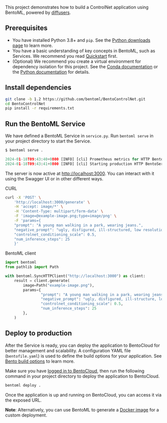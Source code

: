 This project demonstrates how to build a ControlNet application using BentoML, powered by [diffusers](https://github.com/huggingface/diffusers).

## Prerequisites

- You have installed Python 3.8+ and `pip`. See the [Python downloads page](https://www.python.org/downloads/) to learn more.
- You have a basic understanding of key concepts in BentoML, such as Services. We recommend you read [Quickstart](https://docs.bentoml.com/en/1.2/get-started/quickstart.html) first.
- (Optional) We recommend you create a virtual environment for dependency isolation for this project. See the [Conda documentation](https://conda.io/projects/conda/en/latest/user-guide/tasks/manage-environments.html) or the [Python documentation](https://docs.python.org/3/library/venv.html) for details.

## Install dependencies

```bash
git clone -b 1.2 https://github.com/bentoml/BentoControlNet.git
cd BentoControlNet
pip install -r requirements.txt
```

## Run the BentoML Service

We have defined a BentoML Service in `service.py`. Run `bentoml serve` in your project directory to start the Service.

```python
$ bentoml serve .

2024-01-18T09:43:40+0800 [INFO] [cli] Prometheus metrics for HTTP BentoServer from "service:APIService" can be accessed at http://localhost:3000/metrics.
2024-01-18T09:43:41+0800 [INFO] [cli] Starting production HTTP BentoServer from "service:APIService" listening on http://localhost:3000 (Press CTRL+C to quit)
```

The server is now active at [http://localhost:3000](http://localhost:3000/). You can interact with it using the Swagger UI or in other different ways.

CURL

```bash
curl -X 'POST' \
    'http://localhost:3000/generate' \
    -H 'accept: image/*' \
    -H 'Content-Type: multipart/form-data' \
    -F 'image=@example-image.png;type=image/png' \
    -F 'params={
    "prompt": "A young man walking in a park, wearing jeans.",
    "negative_prompt": "ugly, disfigured, ill-structured, low resolution",
    "controlnet_conditioning_scale": 0.5,
    "num_inference_steps": 25
    }'
```

BentoML client

```python
import bentoml
from pathlib import Path

with bentoml.SyncHTTPClient("http://localhost:3000") as client:
    result = client.generate(
        image=Path("example-image.png"),
        params={
                "prompt": "A young man walking in a park, wearing jeans.",
                "negative_prompt": "ugly, disfigured, ill-structure, low resolution",
                "controlnet_conditioning_scale": 0.5,
                "num_inference_steps": 25
        },
    )
```

## Deploy to production

After the Service is ready, you can deploy the application to BentoCloud for better management and scalability. A configuration YAML file (`bentofile.yaml`) is used to define the build options for your application. See [Bento build options](https://docs.bentoml.com/en/latest/concepts/bento.html#bento-build-options) to learn more.

Make sure you have [logged in to BentoCloud](https://docs.bentoml.com/en/1.2/bentocloud/how-tos/manage-access-token.html), then run the following command in your project directory to deploy the application to BentoCloud.

```bash
bentoml deploy .
```

Once the application is up and running on BentoCloud, you can access it via the exposed URL.

**Note**: Alternatively, you can use BentoML to generate a [Docker image](https://docs.bentoml.com/en/1.2/guides/containerization.html) for a custom deployment.
